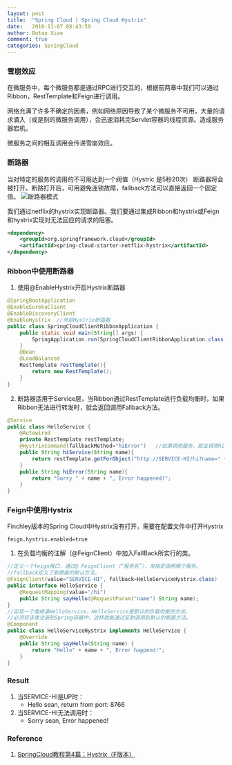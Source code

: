 ```yaml
---
layout: post
title:  "Spring Cloud | Spring Cloud Hystrix"
date:   2018-11-07 08:43:59
author: Botao Xiao
comment: true
categories: SpringCloud
---
```

### 雪崩效应
在微服务中，每个微服务都是通过RPC进行交互的，根据前两章中我们可以通过Ribbon，RestTemplate和Feign进行调用。

网络充满了许多不确定的因素，例如网络原因导致了某个微服务不可用，大量的请求涌入（或是别的微服务调用），会迅速消耗完Servlet容器的线程资源。造成服务器宕机。

微服务之间的相互调用会传递雪崩效应。

### 断路器
当对特定的服务的调用的不可用达到一个阀值（Hystric 是5秒20次） 断路器将会被打开。断路打开后，可用避免连锁故障，fallback方法可以直接返回一个固定值。
![断路器模式](https://i.imgur.com/EBTOrSx.png)

我们通过netflix的hystrix实现断路器。我们要通过集成Ribbon和hystrix或Feign和hystrix实现对无法回应的请求的阻塞。
```xml
<dependency>
	<groupId>org.springframework.cloud</groupId>
	<artifactId>spring-cloud-starter-netflix-hystrix</artifactId>
</dependency>
```

### Ribbon中使用断路器
1. 使用@EnableHystrix开启Hystrix断路器
```Java
@SpringBootApplication
@EnableEurekaClient
@EnableDiscoveryClient
@EnableHystrix	//开启Hystrix断路器
public class SpringCloudClientRibbonApplication {
	public static void main(String[] args) {
		SpringApplication.run(SpringCloudClientRibbonApplication.class, args);
	}
	@Bean
	@LoadBalanced
	RestTemplate restTemplate(){
		return new RestTemplate();
	}
}
```

2. 断路器适用于Service层，当Ribbon通过RestTemplate进行负载均衡时，如果Ribbon无法进行转发时，就会返回调用Fallback方法。
```Java
@Service
public class HelloService {
	@Autowired
	private RestTemplate restTemplate;
	@HystrixCommand(fallbackMethod="hiError")	//如果调用服务，就会调用hiError方法。并且会将形参进行传递。
	public String hiService(String name){
		return restTemplate.getForObject("http://SERVICE-HI/hi?name=" + name, String.class);
	}
	public String hiError(String name){
		return "Sorry " + name + ", Error happened!";
	}
}
```

### Feign中使用Hystrix
Finchley版本的Spring Cloud中Hystrix没有打开，需要在配置文件中打开Hystrix
```Properties
feign.hystrix.enabled=true
```

1. 在负载均衡的注解（@FeignClient）中加入FallBack所实行的类。
```Java
//定义一个feign接口，通过@ FeignClient（“服务名”），来指定调用哪个服务。
//fallback定义了断路器的默认方法。
@FeignClient(value="SERVICE-HI", fallback=HelloServiceHystrix.class)
public interface HelloService {
	@RequestMapping(value="/hi")
	public String sayHello(@RequestParam("name") String name);
}
//实现一个类继承HelloService，HelloService是默认的负载均衡的方法。
//必须将该类注册到Spring容器中，这样就能通过反射调用到默认的断路方法。
@Component
public class HelloServiceHystrix implements HelloService {
	@Override
	public String sayHello(String name) {
		return "Hello" + name + ", Error happend!";
	}
}
```

### Result
1. 当SERVICE-HI是UP时：
	* Hello sean, return from port: 8766
2. 当SERVICE-HI无法调用时：
	* Sorry sean, Error happened!

### Reference
1. [SpringCloud教程第4篇：Hystrix（F版本）](https://www.fangzhipeng.com/springcloud/2018/08/30/sc-f4-hystrix/)
